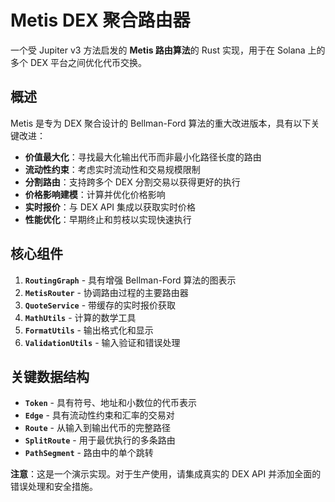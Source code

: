 # Metis DEX 聚合路由器

一个受 Jupiter v3 方法启发的 **Metis 路由算法**的 Rust 实现，用于在 Solana 上的多个 DEX 平台之间优化代币交换。

## 概述

Metis 是专为 DEX 聚合设计的 Bellman-Ford 算法的重大改进版本，具有以下关键改进：

- **价值最大化**：寻找最大化输出代币而非最小化路径长度的路由
- **流动性约束**：考虑实时流动性和交易规模限制
- **分割路由**：支持跨多个 DEX 分割交易以获得更好的执行
- **价格影响建模**：计算并优化价格影响
- **实时报价**：与 DEX API 集成以获取实时价格
- **性能优化**：早期终止和剪枝以实现快速执行



## 核心组件

1. **`RoutingGraph`** - 具有增强 Bellman-Ford 算法的图表示
2. **`MetisRouter`** - 协调路由过程的主要路由器
3. **`QuoteService`** - 带缓存的实时报价获取
4. **`MathUtils`** - 计算的数学工具
5. **`FormatUtils`** - 输出格式化和显示
6. **`ValidationUtils`** - 输入验证和错误处理

## 关键数据结构

- **`Token`** - 具有符号、地址和小数位的代币表示
- **`Edge`** - 具有流动性约束和汇率的交易对
- **`Route`** - 从输入到输出代币的完整路径
- **`SplitRoute`** - 用于最优执行的多条路由
- **`PathSegment`** - 路由中的单个跳转



**注意**：这是一个演示实现。对于生产使用，请集成真实的 DEX API 并添加全面的错误处理和安全措施。 